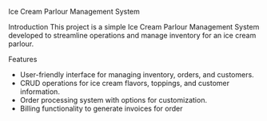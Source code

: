 Ice Cream Parlour Management System

Introduction
This project is a simple Ice Cream Parlour Management System developed to streamline operations and manage inventory for an ice cream parlour.

 Features
- User-friendly interface for managing inventory, orders, and customers.
- CRUD operations for ice cream flavors, toppings, and customer information.
- Order processing system with options for customization.
- Billing functionality to generate invoices for order
